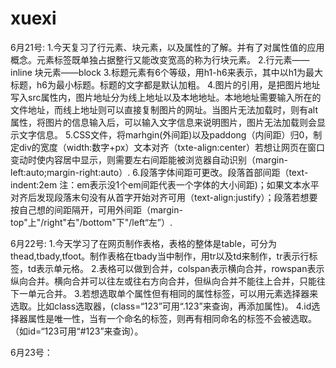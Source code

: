 # xuexi
 6月21号:
  1.今天复习了行元素、块元素，以及属性的了解。并有了对属性值的应用概念。元素标签既单独占据整行又能改变宽高的称为行块元素。
  2.行元素——inline  块元素——block
  3.标题元素有6个等级，用h1-h6来表示，其中以h1为最大标题，h6为最小标题。标题的文字都是默认加粗。
  4.图片的引用，是把图片地址写入src属性内，图片地址分为线上地址以及本地地址。本地地址需要输入所在的文件地址，而线上地址则可以直接复制图片的网址。当图片无法加载时，则有alt属性，将图片的信息输入后，可以输入文字信息来说明图片，图片无法加载则会显示文字信息。
  5.CSS文件，将marhgin(外间距)以及paddong（内间距）归0，制定div的宽度（width:数字+px）文本对齐（txte-align:center）若想让网页在窗口变动时使内容居中显示，则需要左右间距能被浏览器自动识别（margin-left:auto;margin-right:auto）.
  6.段落字体间距可更改。段落首部间距（text-indent:2em 注：em表示没1个em间距代表一个字体的大小间距)；如果文本水平对齐后发现段落末句没有从首字开始对齐可用（text-align:justify）；段落若想要按自己想的间距隔开，可用外间距（margin-top"上"/right"右"/bottom"下"/left“左”）.
  
6月22号:
 1.今天学习了在网页制作表格，表格的整体是table，可分为thead,tbady,tfoot。制作表格在tbady当中制作，用tr以及td来制作，tr表示行标签，td表示单元格。
 2.表格可以做到合并，colspan表示横向合并，rowspan表示纵向合并。横向合并可以往左或往右方向合并，但纵向合并不能往上合并，只能往下一单元合并。
 3.若想选取单个属性但有相同的属性标签，可以用元素选择器来选取。比如class选取器，(class=“123”可用“.123”来查询，再添加属性)。
 4.id选择器属性是唯一性，当有一个命名的标签，则再有相同命名的标签不会被选取。（如id=“123可用“#123”来查询）。
 
 
 6月23号：
